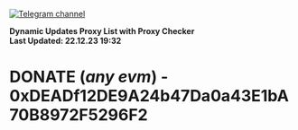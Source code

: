 [![Telegram channel](https://img.shields.io/endpoint?url=https://runkit.io/damiankrawczyk/telegram-badge/branches/master?url=https://t.me/n4z4v0d)](https://t.me/n4z4v0d) 

**Dynamic Updates Proxy List with Proxy Checker**  
**Last Updated: 22.12.23 19:32**

# DONATE (_any evm_) - 0xDEADf12DE9A24b47Da0a43E1bA70B8972F5296F2
